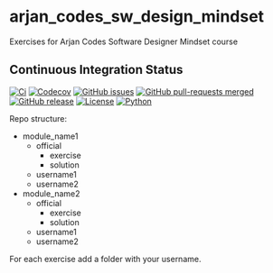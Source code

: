 # arjan_codes_sw_design_mindset

Exercises for Arjan Codes Software Designer Mindset course

## Continuous Integration Status

[![Ci](https://github.com/blooop/ArjanCodesSoftwareDesignerMindset/actions/workflows/ci.yml/badge.svg?branch=main)](https://github.com/blooop/ArjanCodesSoftwareDesignerMindset/actions/workflows/ci.yml?query=branch%3Amain)
[![Codecov](https://codecov.io/gh/blooop/ArjanCodesSoftwareDesignerMindset/branch/main/graph/badge.svg?token=Y212GW1PG6)](https://codecov.io/gh/blooop/ArjanCodesSoftwareDesignerMindset)
[![GitHub issues](https://img.shields.io/github/issues/blooop/ArjanCodesSoftwareDesignerMindset.svg)](https://GitHub.com/blooop/ArjanCodesSoftwareDesignerMindset/issues/)
[![GitHub pull-requests merged](https://badgen.net/github/merged-prs/blooop/ArjanCodesSoftwareDesignerMindset)](https://github.com/blooop/ArjanCodesSoftwareDesignerMindset/pulls?q=is%3Amerged)
[![GitHub release](https://img.shields.io/github/release/blooop/ArjanCodesSoftwareDesignerMindset.svg)](https://GitHub.com/blooop/ArjanCodesSoftwareDesignerMindset/releases/)
[![License](https://img.shields.io/pypi/l/bencher)](https://opensource.org/license/mit/)
[![Python](https://img.shields.io/badge/python-3.10%20%7C%203.11-blue)](https://www.python.org/downloads/release/python-310/)


Repo structure:

* module_name1
    * official
        * exercise
        * solution
    * username1
    * username2
* module_name2
    * official
        * exercise
        * solution
    * username1
    * username2

For each exercise add a folder with your username.